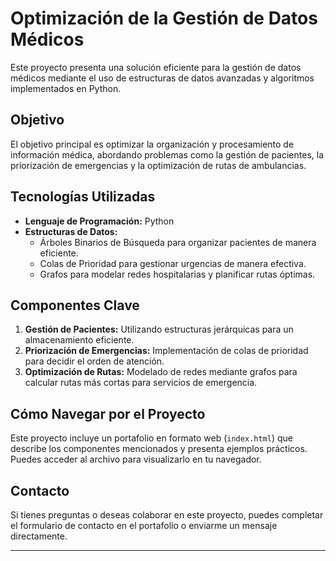 # Optimización de la Gestión de Datos Médicos

Este proyecto presenta una solución eficiente para la gestión de datos médicos mediante el uso de estructuras de datos avanzadas y algoritmos implementados en Python. 

## Objetivo
El objetivo principal es optimizar la organización y procesamiento de información médica, abordando problemas como la gestión de pacientes, la priorización de emergencias y la optimización de rutas de ambulancias.

## Tecnologías Utilizadas
- **Lenguaje de Programación:** Python
- **Estructuras de Datos:** 
  - Árboles Binarios de Búsqueda para organizar pacientes de manera eficiente.
  - Colas de Prioridad para gestionar urgencias de manera efectiva.
  - Grafos para modelar redes hospitalarias y planificar rutas óptimas.

## Componentes Clave
1. **Gestión de Pacientes:** Utilizando estructuras jerárquicas para un almacenamiento eficiente.
2. **Priorización de Emergencias:** Implementación de colas de prioridad para decidir el orden de atención.
3. **Optimización de Rutas:** Modelado de redes mediante grafos para calcular rutas más cortas para servicios de emergencia.

## Cómo Navegar por el Proyecto
Este proyecto incluye un portafolio en formato web (`index.html`) que describe los componentes mencionados y presenta ejemplos prácticos. Puedes acceder al archivo para visualizarlo en tu navegador.

## Contacto
Si tienes preguntas o deseas colaborar en este proyecto, puedes completar el formulario de contacto en el portafolio o enviarme un mensaje directamente.

---
